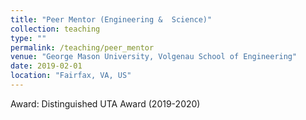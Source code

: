 ```yaml
---
title: "Peer Mentor (Engineering &  Science)"
collection: teaching
type: ""
permalink: /teaching/peer_mentor
venue: "George Mason University, Volgenau School of Engineering"
date: 2019-02-01
location: "Fairfax, VA, US"
---
```


Award: Distinguished UTA Award (2019-2020) 
